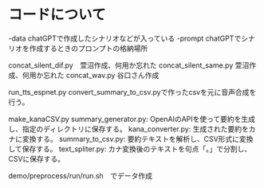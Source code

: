 # コードについて
-data
    chatGPTで作成したシナリオなどが入っている
-prompt
    chatGPTでシナリオを作成するときのプロンプトの格納場所

concat_silent_dif.py　萱沼作成、何用か忘れた
concat_silent_same.py 萱沼作成、何用か忘れた
concat_wav.py 谷口さん作成


run_tts_espnet.py
    convert_summary_to_csv.pyで作ったcsvを元に音声合成を行う。

make_kanaCSV.py
    summary_generator.py: OpenAIのAPIを使って要約を生成し、指定のディレクトリに保存する。
    kana_converter.py: 生成された要約をカナに変換する。
    summary_to_csv.py: 要約テキストを解析し、CSV形式に変換して保存する。
    text_spliter.py: カナ変換後のテキストを句点「。」で分割し、CSVに保存する。


demo/preprocess/run/run.sh　でデータ作成